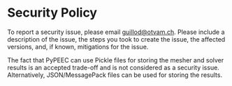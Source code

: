 # Security Policy

To report a security issue, please email [guillod@otvam.ch](mailto:guillod@otvam.ch).
Please include a description of the issue, the steps you took to create the issue, 
the affected versions, and, if known, mitigations for the issue. 

The fact that PyPEEC can use Pickle files for storing the mesher and solver results
is an accepted trade-off and is not considered as a security issue. Alternatively, 
JSON/MessagePack files can be used for storing the results.